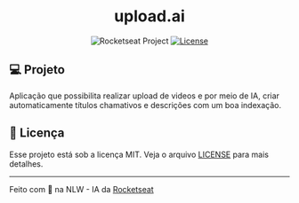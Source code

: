 <h1 align="center">
  upload.ai
</h1>

<p align="center">
  <img src="https://img.shields.io/static/v1?label=Rocketseat&message=NLW&color=8257e5&labelColor=202024" alt="Rocketseat Project" />
  <a href="LICENSE"><img src="https://img.shields.io/static/v1?label=License&message=MIT&color=8257e5&labelColor=202024" alt="License"></a>
</p>

## 💻 Projeto

Aplicação que possibilita realizar upload de videos e por meio de IA, criar automaticamente títulos chamativos e descrições com um boa indexação.

## 📝 Licença

Esse projeto está sob a licença MIT. Veja o arquivo [LICENSE](LICENSE) para mais detalhes.

---

Feito com 💜 na NLW - IA da [Rocketseat](https://www.rocketseat.com.br/)
